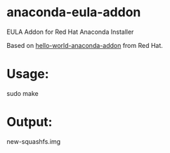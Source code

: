# anaconda-eula-addon
EULA Addon for Red Hat Anaconda Installer

Based on [hello-world-anaconda-addon](https://github.com/rhinstaller/hello-world-anaconda-addon) from Red Hat. 


# Usage:

sudo make

# Output:

new-squashfs.img
